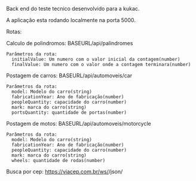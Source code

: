 
Back end do teste tecnico desenvolvido para a kukac.

A aplicação esta rodando localmente na porta 5000.

Rotas:

Calculo de polindromos:
  <Post> BASEURL/api/palindromes
  
    Parâmetros da rota:
      initialValue: Um numero com o valor inicial da contagem(number)
      finalValue: Um numero com o valor onde a contagem terminara(number)
 
  
Postagem de carros:
  <Post> BASEURL/api/automoveis/car
     
    Parâmetros da rota:
      model: Modelo do carro(string)
      fabricationYear: Ano de fabricação(number)
      peopleQuantity: capacidade do carro(number)
      mark: marca do carro(string)
      portsQuantity: quantidade de portas(number)
    
    
 Postagem de motos:
  <Post> BASEURL/api/automoveis/motorcycle
     
    Parâmetros da rota:
      model: Modelo do carro(string)
      fabricationYear: Ano de fabricação(number)
      peopleQuantity: capacidade do carro(number)
      mark: marca do carro(string)
      wheels: quantidade de rodas(number)
    
 Busca por cep:
   <GET> https://viacep.com.br/ws/<digite o cep>/json/ 
  
